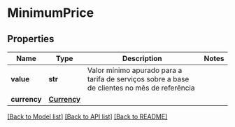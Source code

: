 # MinimumPrice

## Properties
Name | Type | Description | Notes
------------ | ------------- | ------------- | -------------
**value** | **str** | Valor mínimo apurado para a tarifa de serviços sobre a base de clientes no mês de referência | 
**currency** | [**Currency**](Currency.md) |  | 

[[Back to Model list]](../README.md#documentation-for-models) [[Back to API list]](../README.md#documentation-for-api-endpoints) [[Back to README]](../README.md)

